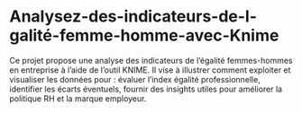 # Analysez-des-indicateurs-de-l-galité-femme-homme-avec-Knime
Ce projet propose une analyse des indicateurs de l’égalité femmes-hommes en entreprise à l’aide de l’outil KNIME. Il vise à illustrer comment exploiter et visualiser les données pour :  évaluer l’index égalité professionnelle,  identifier les écarts éventuels,  fournir des insights utiles pour améliorer la politique RH et la marque employeur.
